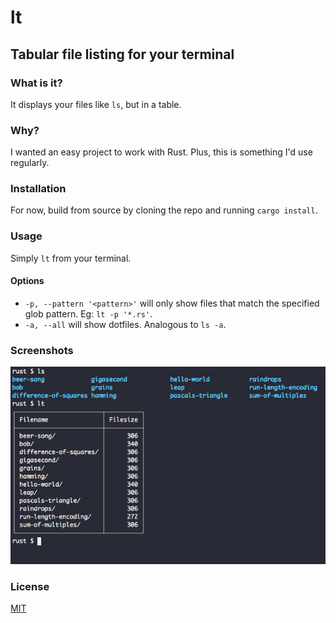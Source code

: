 # lt
## Tabular file listing for your terminal

### What is it?
It displays your files like `ls`, but in a table.

### Why?
I wanted an easy project to work with Rust.  Plus, this is something I'd use regularly.  

### Installation
For now, build from source by cloning the repo and running `cargo install`.

### Usage
Simply `lt` from your terminal.

#### Options
- `-p, --pattern '<pattern>'` will only show files that match the specified glob pattern.  Eg: `lt -p '*.rs'`.
- `-a, --all` will show dotfiles.  Analogous to `ls -a`.

### Screenshots
![main screenshot](screenshots/main.png)

### License
[MIT](https://github.com/kieraneglin/lt/blob/master/LICENSE)
